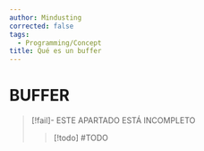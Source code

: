 ```yaml
---
author: Mindusting
corrected: false
tags:
  - Programming/Concept
title: Qué es un buffer
---
```


# BUFFER

> [!fail]- ESTE APARTADO ESTÁ INCOMPLETO
> > [!todo] #TODO
